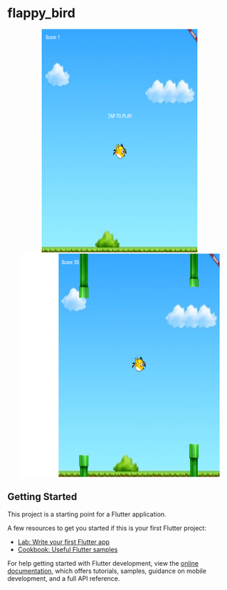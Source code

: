 # flappy_bird

<p align="center">
  <img src="./assets/Start.png" alt="Image 1" width="350" height="500"/>
  <img src="./assets/inGame.png" alt="Image 2" width="450" height="500"/>
</p>

## Getting Started

This project is a starting point for a Flutter application.

A few resources to get you started if this is your first Flutter project:

- [Lab: Write your first Flutter app](https://docs.flutter.dev/get-started/codelab)
- [Cookbook: Useful Flutter samples](https://docs.flutter.dev/cookbook)

For help getting started with Flutter development, view the
[online documentation](https://docs.flutter.dev/), which offers tutorials,
samples, guidance on mobile development, and a full API reference.
